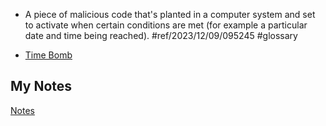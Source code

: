 - A piece of malicious code that's planted in a computer system and set to activate when certain conditions are met (for example a particular date and time being reached). #ref/2023/12/09/095245 #glossary 

- [Time Bomb](time-bomb.md)
## My Notes
[Notes](mynotes/logic-bomb-notes.md)

